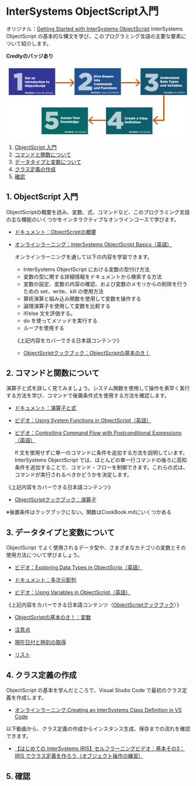 # InterSystems ObjectScript入門
オリジナル：[Getting Started with InterSystems ObjectScript](https://learning.intersystems.com/course/view.php?id=289)
InterSystems ObjectScript の基本的な構文を学び、このプログラミング言語の主要な要素について紹介します。

**Credlyのバッジあり**

![](/assets/ObjectScript-LP.png)

1. [ObjectScript 入門](#1-objectscript-入門)
2. [コマンドと関数について](#2-コマンドと関数について)
3. [データタイプと変数について](#3-データタイプと変数について)
4. [クラス定義の作成](#4-クラス定義の作成)
5. [確認](#5-確認)


## 1. ObjectScript 入門
ObjectScriptの概要を読み、変数、式、コマンドなど、このプログラミング言語の主な機能のいくつかをインタラクティブなオンラインコースで学びます。

- [ドキュメント：ObjectScriptの概要](https://docs.intersystems.com/irislatestj/csp/docbook/DocBook.UI.Page.cls?KEY=GCOS_intro)

- [オンラインラーニング：InterSystems ObjectScript Basics（英語）](https://learning.intersystems.com/course/view.php?name=Cach%C3%A9%20ObjectScript%20Basics)

    オンラインラーニングを通して以下の内容を学習できます。
    - InterSystems ObjectScript における変数の型付け方法
    - 変数の型に関する詳細情報をドキュメントから検索する方法
    - 変数の設定、変数の内容の確認、および変数のメモリからの削除を行うための set、write、kill の使用方法
    - 算術演算と組み込み関数を使用して変数を操作する
    - 論理演算子を使用して変数を比較する
    - if/else 文を評価する。
    - do を使ってメソッドを実行する
    - ループを使用する

    《上記内容をカバーできる日本語コンテンツ》
    - [ObjectScriptクックブック：ObjectScriptの基本のき！](https://github.com/Intersystems-jp/ObjectScriptCookBook/blob/master/Basic.md)


## 2. コマンドと関数について
演算子と式を詳しく見てみましょう。システム関数を使用して操作を素早く実行する方法を学び、コマンドで後置条件式を使用する方法を確認します。

- [ドキュメント：演算子と式](https://docs.intersystems.com/irislatestj/csp/docbook/DocBook.UI.Page.cls?KEY=GCOS_operators)

- [ビデオ：Using System Functions in ObjectScript（英語）](https://learning.intersystems.com/course/view.php?name=OSFunctions)

- [ビデオ：Controlling Command Flow with Postconditional Expressions（英語）](https://learning.intersystems.com/course/view.php?id=2131)
   
    If 文を使用せずに単一のコマンドに条件を追加する方法を説明しています。
    InterSystems ObjectScript では、ほとんどの単一行コマンドの後ろに高知条件を追加することで、コマンド・フローを制御できます。これらの式は、コマンドが実行されるべきかどうかを決定します。

《上記内容をカバーできる日本語コンテンツ》
- [ObjectScriptクックブック：演算子](https://github.com/Intersystems-jp/ObjectScriptCookBook/blob/master/CookBook.md#%E6%BC%94%E7%AE%97%E5%AD%90)

※後置条件はクックブックにない。関数はCookBook.mdにいくつかある

## 3. データタイプと変数について
ObjectScript でよく使用されるデータ型や、さまざまなカテゴリの変数とその使用方法について学びましょう。

- [ビデオ：Exploring Data Types in ObjectScrip（英語）](https://learning.intersystems.com/course/view.php?name=ObjectScriptDataTypes)

- [ドキュメント：多次元配列](https://docs.intersystems.com/irislatest/csp/docbook/DocBook.UI.Page.cls?KEY=GCOS_mdarrays)

- [ビデオ：Using Variables in ObjectScript（英語）](https://learning.intersystems.com/course/view.php?id=2133)

《上記内容をカバーできる日本語コンテンツ（[ObjectScriptクックブック](https://github.com/Intersystems-jp/ObjectScriptCookBook/)）》
- [ObjectScriptの基本のき！：変数](https://github.com/Intersystems-jp/ObjectScriptCookBook/blob/master/Basic.md#3-%E5%A4%89%E6%95%B0%E3%81%AB%E3%81%A4%E3%81%84%E3%81%A6)

- [注意点](https://github.com/Intersystems-jp/ObjectScriptCookBook/blob/master/CookBook.md#%E6%B3%A8%E6%84%8F%E7%82%B9)

- [現在日付と時刻の取得](https://github.com/Intersystems-jp/ObjectScriptCookBook/blob/master/CookBook.md#%E7%8F%BE%E5%9C%A8%E6%97%A5%E4%BB%98%E3%81%A8%E6%99%82%E5%88%BB%E3%81%AE%E5%8F%96%E5%BE%97)

- [リスト](https://github.com/Intersystems-jp/ObjectScriptCookBook/blob/master/CookBook.md#%E3%83%AA%E3%82%B9%E3%83%88)



## 4. クラス定義の作成
ObjectScript の基本を学んだところで、Visual Studio Code で最初のクラス定義を作成します。

- [オンラインラーニング:Creating an InterSystems Class Definition in VS Code](https://learning.intersystems.com/course/view.php?name=IRIS%20Class)


以下動画から、クラス定義の作成からインスタンス生成、保存までの流れを確認できます。
- [【はじめての InterSystems IRIS】セルフラーニングビデオ：基本その3：IRIS でクラス定義を作ろう（オブジェクト操作の練習）](https://jp.community.intersystems.com/node/478606)


## 5. 確認